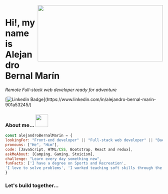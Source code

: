 <img  align='right' src="https://media.giphy.com/media/Nx0rz3jtxtEre/giphy.gif" width="400" height="180">



# Hi!, my name is Alejandro Bernal Marín



<p><em>Remote Full-stack web developer ready for adventure</em>
  
  [![Linkedin Badge](https://img.shields.io/badge/-Alejandro%20Bernal-blue?style=flat-square&logo=Linkedin&logoColor=white&link=[https://www.linkedin.com/in/ellievillalejos/](https://www.linkedin.com/in/alejandro-bernal-marin-901a53245/))](https://www.linkedin.com/in/alejandro-bernal-marin-901a53245/)
  
  ### About me... <img src= "https://media.giphy.com/media/OMrq9FmUgObwogeL06/giphy.gif" width="40" height="40">
  
  ```javascript
const alejandroBernalMarin = {
  lookingFor: "Front-end developer" || "Full-stack web developer" || "Back-end developer" ,
  pronouns: ["He", "Him"],
  code: [JavaScript, HTML/CSS, Bootstrap, React and redux],
  askMeAbout: [Camping, Gaming, Stoicism],
  challenge: "Learn every day something new",
  funFacts: ['I have a degree on Sports and Recreation', 
  'I love to solve problems', 'I worked teaching soft skills through the educational experience']
}
```
  
 ### Let's build together...
 

